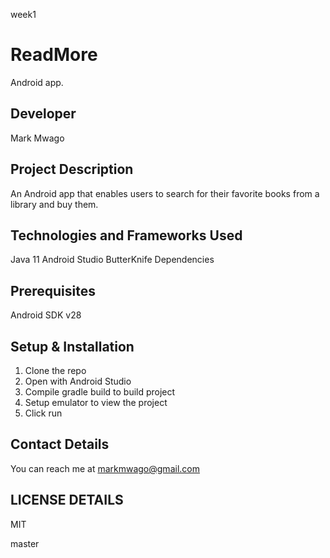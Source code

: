  week1
# ReadMore
Android app.

## Developer
Mark Mwago

## Project Description
An Android app that enables users to search for their favorite books from a library and buy them.

## Technologies and Frameworks Used
Java 11
Android Studio
ButterKnife Dependencies

## Prerequisites
Android SDK v28

## Setup & Installation
1. Clone the repo
2. Open with Android Studio
3. Compile gradle build to build project
4. Setup emulator to view the project
5. Click run

## Contact Details
You can reach me at markmwago@gmail.com

## LICENSE DETAILS
MIT 

master

